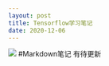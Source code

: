 ```yaml
---
layout: post
title: Tensorflow学习笔记
date: 2020-12-06
---
```

<img src="{{ site.baseurl }}/images/tensorflow-1.jpg">
#Markdown笔记 有待更新